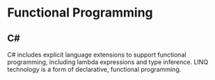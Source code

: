 # Functional Programming
## C# 
C# includes explicit language extensions to support functional programming, including lambda expressions and type inference. LINQ technology is a form of declarative, functional programming.
